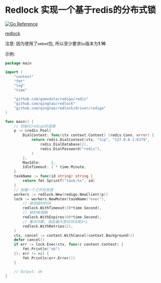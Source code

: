 # Redlock 实现一个基于redis的分布式锁

[![Go Reference](https://pkg.go.dev/badge/github.com/qingtao/redlock@v0.0.2.svg)](https://pkg.go.dev/github.com/qingtao/redlock@v0.0.2)

[redlock](https://redis.io/topics/distlock)

注意: 因为使用了`embed`包, 所以至少要求`Go`版本为**1.16**

示例:

```go
package main

import (
	"context"
	"fmt"
	"log"
	"time"

	"github.com/gomodule/redigo/redis"
	"github.com/qingtao/redlock"
	"github.com/qingtao/redlock/driver/redigo"
)

func main() {
	// 初始化redigo的连接
	p := &redis.Pool{
		DialContext: func(ctx context.Context) (redis.Conn, error) {
			return redis.DialContext(ctx, "tcp", "127.0.0.1:6379",
				redis.DialDatabase(2),
				redis.DialPassword("redis"),
			)
		},
		MaxIdle:     2,
		IdleTimeout: 2 * time.Minute,
	}
	taskName := func(id string) string {
		return fmt.Sprintf("task:%s", id)
	}
	// 创建一个工作任务锁
	workers := redlock.New(redigo.NewClient(p))
	lock := workers.NewMutex(taskName("exec"),
		// 请求超时时间
		redlock.WithTimeout(30*time.Second),
		// 锁的有效期
		redlock.WithExpires(60*time.Second),
		// 重试次数, 因此最大尝试测试是2+1
		redlock.WithRetries(2),
	)
	ctx, cancel := context.WithCancel(context.Background())
	defer cancel()
	if err := lock.Exec(ctx, func(c context.Context) {
		fmt.Println("ok")
	}); err != nil {
		fmt.Println(err.Error())
	}

	// Output: ok
}
```
